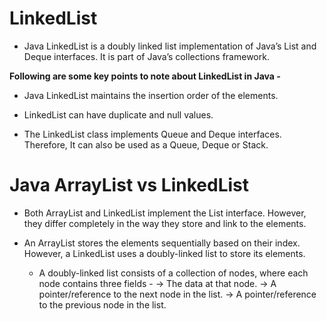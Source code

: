 **LinkedList**
=============
  * Java LinkedList is a doubly linked list implementation of Java’s List and Deque interfaces. It is part of Java’s collections framework.

**Following are some key points to note about LinkedList in Java -**

  * Java LinkedList maintains the insertion order of the elements.

  * LinkedList can have duplicate and null values.

  * The LinkedList class implements Queue and Deque interfaces. Therefore, It can also be used as a Queue, Deque or Stack.

**Java ArrayList vs LinkedList**
===============================
  * Both ArrayList and LinkedList implement the List interface. However, they differ completely in the way they store and link to the elements.

  * An ArrayList stores the elements sequentially based on their index. However, a LinkedList uses a doubly-linked list to store its elements.

    * A doubly-linked list consists of a collection of nodes, where each node contains three fields -
      -> The data at that node.
      -> A pointer/reference to the next node in the list.
      -> A pointer/reference to the previous node in the list.